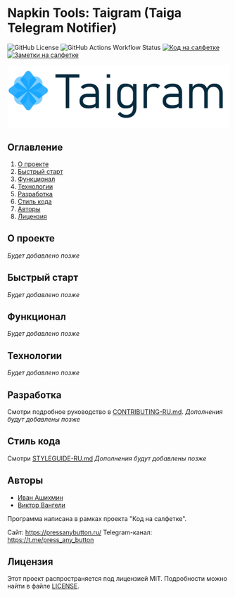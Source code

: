 # Napkin Tools: Taigram (Taiga Telegram Notifier)

![GitHub License](https://img.shields.io/github/license/proDreams/reback)
![GitHub Actions Workflow Status](https://img.shields.io/github/actions/workflow/status/proDreams/reback/build-release.yml)
[![Код на салфетке](https://img.shields.io/badge/Telegram-Код_на_салфетке-blue)](https://t.me/press_any_button)
[![Заметки на салфетке](https://img.shields.io/badge/Telegram-Заметки_на_салфетке-blue)](https://t.me/writeanynotes)

<p align="center">
  <img src=".github/images/logo.png" width="560" alt="Taigram">
</p>

## Оглавление

1. [О проекте](#о-проекте)
2. [Быстрый старт](#быстрый-старт)
3. [Функционал](#функционал)
4. [Технологии](#технологии)
5. [Разработка](#разработка)
6. [Стиль кода](#стиль-кода)
7. [Авторы](#авторы)
8. [Лицензия](#лицензия)

## О проекте

*Будет добавлено позже*

## Быстрый старт

*Будет добавлено позже*

## Функционал

*Будет добавлено позже*

## Технологии

*Будет добавлено позже*

## Разработка

Смотри подробное руководство в [CONTRIBUTING-RU.md](.github/CONTRIBUTING-RU.md).
*Дополнения будут добавлены позже*

## Стиль кода

Смотри [STYLEGUIDE-RU.md](.github/STYLEGUIDE-RU.md)
*Дополнения будут добавлены позже*

## Авторы

- [Иван Ашихмин](https://t.me/proDreams)
- [Виктор Вангели](https://t.me/VictorVangeli)

Программа написана в рамках проекта "Код на салфетке".

Сайт: https://pressanybutton.ru/
Telegram-канал: https://t.me/press_any_button

## Лицензия

Этот проект распространяется под лицензией MIT. Подробности можно найти в файле [LICENSE](LICENSE).
